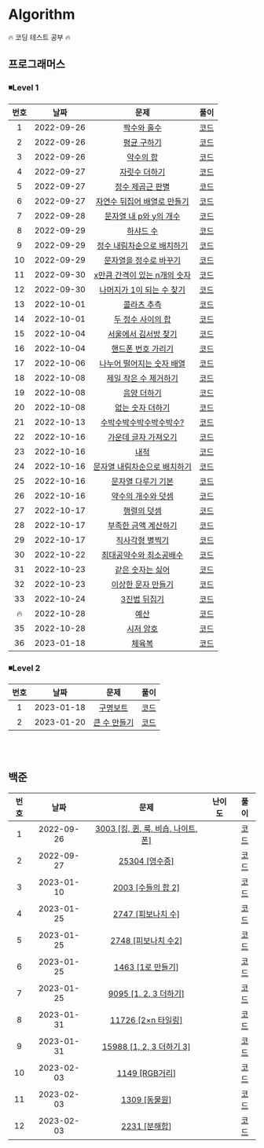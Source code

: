 <h1>Algorithm</h1>

🔥 코딩 테스트 공부 🔥

<h2>프로그래머스</h2>

<h3>◾Level 1</h3>

| 번호 |    날짜    |                                              문제                                               |                풀이                |
| :--: | :--------: | :---------------------------------------------------------------------------------------------: | :--------------------------------: |
|  1   | 2022-09-26 |         [짝수와 홀수](https://school.programmers.co.kr/learn/courses/30/lessons/12937)          | [코드](/Programmers/Lv.%201/01.js) |
|  2   | 2022-09-26 |         [평균 구하기](https://school.programmers.co.kr/learn/courses/30/lessons/12937)          | [코드](/Programmers/Lv.%201/02.js) |
|  3   | 2022-09-26 |          [약수의 합](https://school.programmers.co.kr/learn/courses/30/lessons/12928)           | [코드](/Programmers/Lv.%201/03.js) |
|  4   | 2022-09-27 |        [자릿수 더하기](https://school.programmers.co.kr/learn/courses/30/lessons/12931)         | [코드](/Programmers/Lv.%201/04.js) |
|  5   | 2022-09-27 |       [정수 제곱근 판별](https://school.programmers.co.kr/learn/courses/30/lessons/12934)       | [코드](/Programmers/Lv.%201/05.js) |
|  6   | 2022-09-27 | [자연수 뒤집어 배열로 만들기](https://school.programmers.co.kr/learn/courses/30/lessons/12932)  | [코드](/Programmers/Lv.%201/06.js) |
|  7   | 2022-09-28 |    [문자열 내 p와 y의 개수](https://school.programmers.co.kr/learn/courses/30/lessons/12916)    | [코드](/Programmers/Lv.%201/07.js) |
|  8   | 2022-09-29 |          [하샤드 수](https://school.programmers.co.kr/learn/courses/30/lessons/12947)           | [코드](/Programmers/Lv.%201/08.js) |
|  9   | 2022-09-29 |  [정수 내림차순으로 배치하기](https://school.programmers.co.kr/learn/courses/30/lessons/12933)  | [코드](/Programmers/Lv.%201/09.js) |
|  10  | 2022-09-29 |    [문자열을 정수로 바꾸기](https://school.programmers.co.kr/learn/courses/30/lessons/12925)    | [코드](/Programmers/Lv.%201/10.js) |
|  11  | 2022-09-30 | [x만큼 간격이 있는 n개의 숫자](https://school.programmers.co.kr/learn/courses/30/lessons/12954) | [코드](/Programmers/Lv.%201/11.js) |
|  12  | 2022-09-30 |  [나머지가 1이 되는 수 찾기](https://school.programmers.co.kr/learn/courses/30/lessons/87389)   | [코드](/Programmers/Lv.%201/12.js) |
|  13  | 2022-10-01 |         [콜라츠 추측](https://school.programmers.co.kr/learn/courses/30/lessons/12943)          | [코드](/Programmers/Lv.%201/13.js) |
|  14  | 2022-10-01 |      [두 정수 사이의 합](https://school.programmers.co.kr/learn/courses/30/lessons/12912)       | [코드](/Programmers/Lv.%201/14.js) |
|  15  | 2022-10-04 |     [서울에서 김서방 찾기](https://school.programmers.co.kr/learn/courses/30/lessons/12919)     | [코드](/Programmers/Lv.%201/15.js) |
|  16  | 2022-10-04 |      [핸드폰 번호 가리기](https://school.programmers.co.kr/learn/courses/30/lessons/12948)      | [코드](/Programmers/Lv.%201/16.js) |
|  17  | 2022-10-06 |  [나누어 떨어지는 숫자 배열](https://school.programmers.co.kr/learn/courses/30/lessons/12910)   | [코드](/Programmers/Lv.%201/17.js) |
|  18  | 2022-10-08 |    [제일 작은 수 제거하기](https://school.programmers.co.kr/learn/courses/30/lessons/12935)     | [코드](/Programmers/Lv.%201/18.js) |
|  19  | 2022-10-08 |         [음양 더하기](https://school.programmers.co.kr/learn/courses/30/lessons/76501)          | [코드](/Programmers/Lv.%201/19.js) |
|  20  | 2022-10-08 |       [없는 숫자 더하기](https://school.programmers.co.kr/learn/courses/30/lessons/86051)       | [코드](/Programmers/Lv.%201/20.js) |
|  21  | 2022-10-13 |   [수박수박수박수박수박수?](https://school.programmers.co.kr/learn/courses/30/lessons/12922)    | [코드](/Programmers/Lv.%201/21.js) |
|  22  | 2022-10-16 |     [가운데 글자 가져오기](https://school.programmers.co.kr/learn/courses/30/lessons/12903)     | [코드](/Programmers/Lv.%201/22.js) |
|  23  | 2022-10-16 |             [내적](https://school.programmers.co.kr/learn/courses/30/lessons/70128)             | [코드](/Programmers/Lv.%201/23.js) |
|  24  | 2022-10-16 | [문자열 내림차순으로 배치하기](https://school.programmers.co.kr/learn/courses/30/lessons/12917) | [코드](/Programmers/Lv.%201/24.js) |
|  25  | 2022-10-16 |      [문자열 다루기 기본](https://school.programmers.co.kr/learn/courses/30/lessons/12918)      | [코드](/Programmers/Lv.%201/25.js) |
|  26  | 2022-10-16 |      [약수의 개수와 덧셈](https://school.programmers.co.kr/learn/courses/30/lessons/77884)      | [코드](/Programmers/Lv.%201/26.js) |
|  27  | 2022-10-17 |         [행렬의 덧셈](https://school.programmers.co.kr/learn/courses/30/lessons/12950)          | [코드](/Programmers/Lv.%201/27.js) |
|  28  | 2022-10-17 |     [부족한 금액 계산하기](https://school.programmers.co.kr/learn/courses/30/lessons/82612)     | [코드](/Programmers/Lv.%201/28.js) |
|  29  | 2022-10-17 |       [직사각형 별찍기](https://school.programmers.co.kr/learn/courses/30/lessons/12969)        | [코드](/Programmers/Lv.%201/29.js) |
|  30  | 2022-10-22 |   [최대공약수와 최소공배수](https://school.programmers.co.kr/learn/courses/30/lessons/12940)    | [코드](/Programmers/Lv.%201/30.js) |
|  31  | 2022-10-23 |       [같은 숫자는 싫어](https://school.programmers.co.kr/learn/courses/30/lessons/12906)       | [코드](/Programmers/Lv.%201/31.js) |
|  32  | 2022-10-23 |      [이상한 문자 만들기](https://school.programmers.co.kr/learn/courses/30/lessons/12930)      | [코드](/Programmers/Lv.%201/32.js) |
|  33  | 2022-10-24 |         [3진법 뒤집기](https://school.programmers.co.kr/learn/courses/30/lessons/68935)         | [코드](/Programmers/Lv.%201/33.js) |
|  🔥  | 2022-10-28 |           [예산](https://school.programmers.co.kr/learn/courses/30/lessons/12982#qna)           | [코드](/Programmers/Lv.%201/34.js) |
|  35  | 2022-10-28 |          [시저 암호](https://school.programmers.co.kr/learn/courses/30/lessons/12926)           | [코드](/Programmers/Lv.%201/35.js) |
|  36  | 2023-01-18 |            [체육복](https://school.programmers.co.kr/learn/courses/30/lessons/42862)            | [코드](/Programmers/Lv.%201/36.js) |

<h3>◾Level 2</h3>

| 번호 |    날짜    |                                      문제                                       |                풀이                |
| :--: | :--------: | :-----------------------------------------------------------------------------: | :--------------------------------: |
|  1   | 2023-01-18 |   [구명보트](https://school.programmers.co.kr/learn/courses/30/lessons/42885)   | [코드](/Programmers/Lv.%202/01.js) |
|  2   | 2023-01-20 | [큰 수 만들기](https://school.programmers.co.kr/learn/courses/30/lessons/42883) | [코드](/Programmers/Lv.%202/02.js) |

<br></br>

<h2>백준</h2>

| 번호 |    날짜    |                                     문제                                     |                                  난이도                                  |            풀이            |
| :--: | :--------: | :--------------------------------------------------------------------------: | :----------------------------------------------------------------------: | :------------------------: |
|  1   | 2022-09-26 | [3003 [킹, 퀸, 룩, 비숍, 나이트, 폰] ](https://www.acmicpc.net/problem/3003) | <img src="https://d2gd6pc034wcta.cloudfront.net/tier/1.svg" width="15">  | [코드](/Baekjoon/3003.js)  |
|  2   | 2022-09-27 |           [25304 [영수증] ](https://www.acmicpc.net/problem/25304)           | <img src="https://d2gd6pc034wcta.cloudfront.net/tier/1.svg" width="15">  | [코드](/Baekjoon/25304.js) |
|  3   | 2023-01-10 |         [2003 [수들의 합 2] ](https://www.acmicpc.net/problem/2003)          | <img src="https://d2gd6pc034wcta.cloudfront.net/tier/7.svg" width="15">  | [코드](/Baekjoon/2003.js)  |
|  4   | 2023-01-25 |         [2747 [피보나치 수] ](https://www.acmicpc.net/problem/2747)          | <img src="https://d2gd6pc034wcta.cloudfront.net/tier/4.svg" width="15">  | [코드](/Baekjoon/2747.js)  |
|  5   | 2023-01-25 |         [2748 [피보나치 수2] ](https://www.acmicpc.net/problem/2748)         | <img src="https://d2gd6pc034wcta.cloudfront.net/tier/5.svg" width="15">  | [코드](/Baekjoon/2748.js)  |
|  6   | 2023-01-25 |          [1463 [1로 만들기] ](https://www.acmicpc.net/problem/1463)          | <img src="https://d2gd6pc034wcta.cloudfront.net/tier/8.svg" width="15">  | [코드](/Baekjoon/1463.js)  |
|  7   | 2023-01-25 |        [9095 [1, 2, 3 더하기] ](https://www.acmicpc.net/problem/9095)        | <img src="https://d2gd6pc034wcta.cloudfront.net/tier/8.svg" width="15">  | [코드](/Baekjoon/9095.js)  |
|  8   | 2023-01-31 |         [11726 [2×n 타일링] ](https://www.acmicpc.net/problem/11726)         | <img src="https://d2gd6pc034wcta.cloudfront.net/tier/8.svg" width="15">  | [코드](/Baekjoon/11726.js) |
|  9   | 2023-01-31 |      [15988 [1, 2, 3 더하기 3] ](https://www.acmicpc.net/problem/15988)      | <img src="https://d2gd6pc034wcta.cloudfront.net/tier/9.svg" width="15">  | [코드](/Baekjoon/15988.js) |
|  10  | 2023-02-03 |            [1149 [RGB거리]](https://www.acmicpc.net/problem/1149)            | <img src="https://d2gd6pc034wcta.cloudfront.net/tier/10.svg" width="15"> | [코드](/Baekjoon/1149.js)  |
|  11  | 2023-02-03 |            [1309 [동물원]](https://www.acmicpc.net/problem/1309)             | <img src="https://d2gd6pc034wcta.cloudfront.net/tier/10.svg" width="15"> | [코드](/Baekjoon/1309.js)  |
|  12  | 2023-02-03 |            [2231 [분해합]](https://www.acmicpc.net/problem/2231)             | <img src="https://d2gd6pc034wcta.cloudfront.net/tier/4.svg" width="15">  | [코드](/Baekjoon/2231.js)  |
